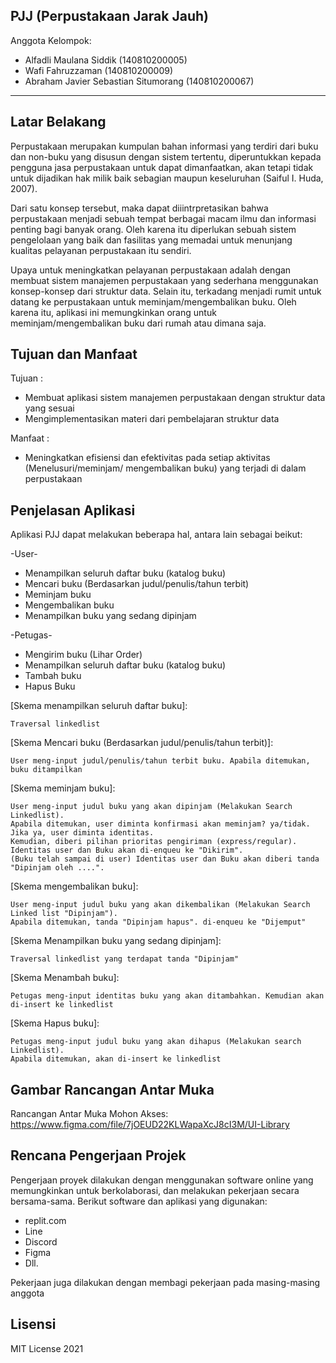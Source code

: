 ## PJJ (Perpustakaan Jarak Jauh)

Anggota Kelompok:
* Alfadli Maulana Siddik	            (140810200005)
* Wafi Fahruzzaman                      (140810200009)
* Abraham Javier Sebastian Situmorang   (140810200067)
---
## Latar Belakang
Perpustakaan merupakan kumpulan bahan informasi yang terdiri dari buku dan non-buku yang disusun dengan sistem tertentu, diperuntukkan kepada pengguna jasa perpustakaan untuk dapat dimanfaatkan, akan tetapi tidak untuk dijadikan hak milik baik sebagian maupun keseluruhan (Saiful I. Huda, 2007). 

Dari satu konsep tersebut, maka dapat diiintrpretasikan bahwa perpustakaan menjadi sebuah tempat berbagai macam ilmu dan informasi penting bagi banyak orang. Oleh karena itu diperlukan sebuah sistem pengelolaan yang baik dan fasilitas yang memadai untuk menunjang kualitas pelayanan perpustakaan itu sendiri.

Upaya untuk meningkatkan pelayanan perpustakaan adalah dengan membuat sistem manajemen perpustakaan yang sederhana menggunakan konsep-konsep dari struktur data. Selain itu, terkadang menjadi rumit untuk datang ke perpustakaan untuk meminjam/mengembalikan buku. Oleh karena itu, aplikasi ini memungkinkan orang untuk meminjam/mengembalikan buku dari rumah atau dimana saja.


## Tujuan dan Manfaat
Tujuan :
* Membuat aplikasi sistem manajemen perpustakaan dengan struktur data yang sesuai
* Mengimplementasikan materi dari pembelajaran struktur data

Manfaat :
* Meningkatkan efisiensi dan efektivitas pada setiap aktivitas (Menelusuri/meminjam/ mengembalikan buku) yang terjadi di dalam perpustakaan



## Penjelasan Aplikasi
Aplikasi PJJ dapat melakukan beberapa hal, antara lain sebagai beikut:

-User-
* Menampilkan seluruh daftar buku (katalog buku)
* Mencari buku (Berdasarkan judul/penulis/tahun terbit)
* Meminjam buku
* Mengembalikan buku
* Menampilkan buku yang sedang dipinjam

-Petugas-
* Mengirim buku (Lihar Order)
* Menampilkan seluruh daftar buku (katalog buku) 
* Tambah buku
* Hapus Buku

[Skema menampilkan seluruh daftar buku]:
```shell
Traversal linkedlist
```

[Skema Mencari buku (Berdasarkan judul/penulis/tahun  terbit)]:
```shell
User meng-input judul/penulis/tahun terbit buku. Apabila ditemukan, buku ditampilkan
```

[Skema meminjam buku]:
```shell
User meng-input judul buku yang akan dipinjam (Melakukan Search Linkedlist). 
Apabila ditemukan, user diminta konfirmasi akan meminjam? ya/tidak. Jika ya, user diminta identitas. 
Kemudian, diberi pilihan prioritas pengiriman (express/regular). 
Identitas user dan Buku akan di-enqueu ke "Dikirim". 
(Buku telah sampai di user) Identitas user dan Buku akan diberi tanda "Dipinjam oleh ....".
```

[Skema mengembalikan buku]:
```shell
User meng-input judul buku yang akan dikembalikan (Melakukan Search Linked list "Dipinjam"). 
Apabila ditemukan, tanda "Dipinjam hapus". di-enqueu ke "Dijemput"
```

[Skema Menampilkan buku yang sedang dipinjam]:
```shell
Traversal linkedlist yang terdapat tanda "Dipinjam"
```
[Skema Menambah buku]:
```shell
Petugas meng-input identitas buku yang akan ditambahkan. Kemudian akan di-insert ke linkedlist 
```

[Skema Hapus buku]:
```shell
Petugas meng-input judul buku yang akan dihapus (Melakukan search Linkedlist). 
Apabila ditemukan, akan di-insert ke linkedlist 
```

## Gambar Rancangan Antar Muka
Rancangan Antar Muka Mohon Akses: 
https://www.figma.com/file/7jOEUD22KLWapaXcJ8cI3M/UI-Library


## Rencana Pengerjaan Projek
Pengerjaan proyek dilakukan dengan menggunakan software online yang memungkinkan untuk berkolaborasi, dan melakukan pekerjaan secara bersama-sama. Berikut software dan aplikasi yang digunakan:

* replit.com
* Line
* Discord
* Figma
* Dll.

Pekerjaan juga dilakukan dengan membagi pekerjaan pada masing-masing anggota


## Lisensi

MIT License 2021
